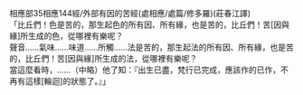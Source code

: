 相應部35相應144經/外部有因的苦經(處相應/處篇/修多羅)(莊春江譯)  
「比丘們！色是苦的，那生起色的所有因、所有緣，也是苦的，比丘們！苦[因與緣]所生成的色，從哪裡有樂呢？  
聲音……氣味……味道……所觸……法是苦的，那生起法的所有因、所有緣，也是苦的，比丘們！苦[因與緣]所生成的法，從哪裡有樂呢？  
當這麼看時，……（中略）他了知：『出生已盡，梵行已完成，應該作的已作，不再有這樣[輪迴]的狀態了。』」  
  
  
